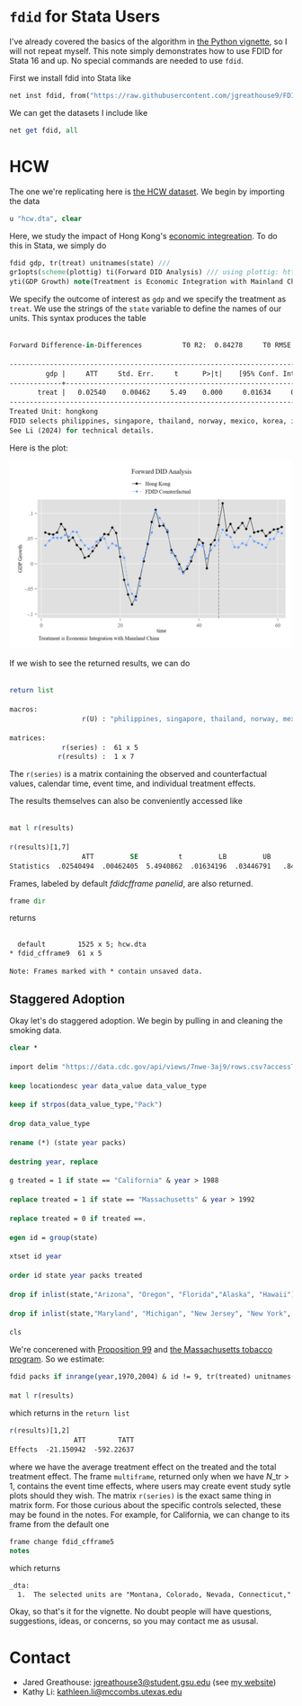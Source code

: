 # ```fdid``` for Stata Users

I've already covered the basics of the algorithm in [the Python vignette](https://github.com/jgreathouse9/FDIDTutorial/blob/main/Vignette.md), so I will not repeat myself. This note simply demonstrates how to use FDID for Stata 16 and up. No special commands are needed to use ```fdid```.

First we install fdid into Stata like

```stata
net inst fdid, from("https://raw.githubusercontent.com/jgreathouse9/FDIDTutorial/main") replace
```

We can get the datasets I include like

```stata
net get fdid, all
```

# HCW

The one we're replicating here is [the HCW dataset](https://doi.org/10.1002/jae.1230). We begin by importing the data

```stata
u "hcw.dta", clear
```

Here, we study the impact of Hong Kong's [economic integreation](https://www.henleyglobal.com/residence-investment/hong-kong/cepa-hong-kong-china). To do this in Stata, we simply do

```stata
fdid gdp, tr(treat) unitnames(state) ///
gr1opts(scheme(plottig) ti(Forward DID Analysis) /// using plottig: https://www.stata.com/meeting/switzerland16/slides/bischof-switzerland16.pdf
yti(GDP Growth) note(Treatment is Economic Integration with Mainland China) legend(order(1 "Hong Kong" 2 "FDID Counterfactual") pos(12)))
```

We specify the outcome of interest as ```gdp``` and we specify the treatment as ```treat```. We use the strings of the ```state``` variable to define the names of our units. This syntax produces the table

```stata

Forward Difference-in-Differences          T0 R2:  0.84278     T0 RMSE:  0.01638

-----------------------------------------------------------------------------
         gdp |     ATT     Std. Err.     t      P>|t|    [95% Conf. Interval]
-------------+---------------------------------------------------------------
       treat |   0.02540    0.00462     5.49    0.000     0.01634     0.03447
-----------------------------------------------------------------------------
Treated Unit: hongkong
FDID selects philippines, singapore, thailand, norway, mexico, korea, indonesia, newzealand, malaysia, as the optimal donors.
See Li (2024) for technical details.
```

Here is the plot:
<p align="center">
  <img src="fithongkong.png" alt="Alt Text">
</p>

If we wish to see the returned results, we can do
```stata

return list

macros:
                  r(U) : "philippines, singapore, thailand, norway, mexico, korea, indonesia, newzealand, malaysia,"

matrices:
             r(series) :  61 x 5
            r(results) :  1 x 7
```
The ```r(series)``` is a matrix containing the observed and counterfactual values, calendar time, event time, and individual treatment effects.

The results themselves can also be conveniently accessed like
```stata

mat l r(results)

r(results)[1,7]
                  ATT         SE          t         LB         UB         R2       RMSE
Statistics  .02540494  .00462405  5.4940862  .01634196  .03446791   .8427835     .01638
```
Frames, labeled by default *fdidcfframe* *panelid*, are also returned.

```stata
frame dir
```
returns

```

  default        1525 x 5; hcw.dta
* fdid_cfframe9  61 x 5

Note: Frames marked with * contain unsaved data.
```
## Staggered Adoption

Okay let's do staggered adoption. We begin by pulling in and cleaning the smoking data.
```stata
clear *

import delim "https://data.cdc.gov/api/views/7nwe-3aj9/rows.csv?accessType=DOWNLOAD&api_foundry=true"

keep locationdesc year data_value data_value_type

keep if strpos(data_value_type,"Pack")

drop data_value_type

rename (*) (state year packs)

destring year, replace

g treated = 1 if state == "California" & year > 1988

replace treated = 1 if state == "Massachusetts" & year > 1992

replace treated = 0 if treated ==.

egen id = group(state)

xtset id year

order id state year packs treated

drop if inlist(state,"Arizona", "Oregon", "Florida","Alaska", "Hawaii")

drop if inlist(state,"Maryland", "Michigan", "New Jersey", "New York", "Washington")

cls
```
We're concerened with [Proposition 99](https://en.wikipedia.org/wiki/1988_California_Proposition_99) and [the Massachusetts tobacco program](https://www.cdc.gov/mmwr/preview/mmwrhtml/00044337.htm#:~:text=The%20Massachusetts%20Tobacco%20Control%20Program%20(MTCP)%2C%20administered,early%201994%2C%20the%20program%20began%20funding%20local). So we estimate:

```stata
fdid packs if inrange(year,1970,2004) & id != 9, tr(treated) unitnames(state)

mat l r(results)
```
which returns in the ```return list```
```stata
r(results)[1,2]
                ATT        TATT
Effects  -21.150942  -592.22637
```
where we have the average treatment effect on the treated and the total treatment effect. The frame ```multiframe```, returned only when we have $N\_{\text{tr}}>1$, contains the event time effects, where users may create event study sytle plots should they wish. The matrix ```r(series)``` is the exact same thing in matrix form. For those curious about the specific controls selected, these may be found in the notes. For example, for California, we can change to its frame from the default one

```stata
frame change fdid_cfframe5
notes
```
which returns
```
_dta:
  1.  The selected units are "Montana, Colorado, Nevada, Connecticut,"
```

Okay, so that's it for the vignette. No doubt people will have questions, suggestions, ideas, or concerns, so you may contact me as ususal.

# Contact
- Jared Greathouse: <jgreathouse3@student.gsu.edu> (see [my website](https://jgreathouse9.github.io/))
- Kathy Li: <kathleen.li@mccombs.utexas.edu>
